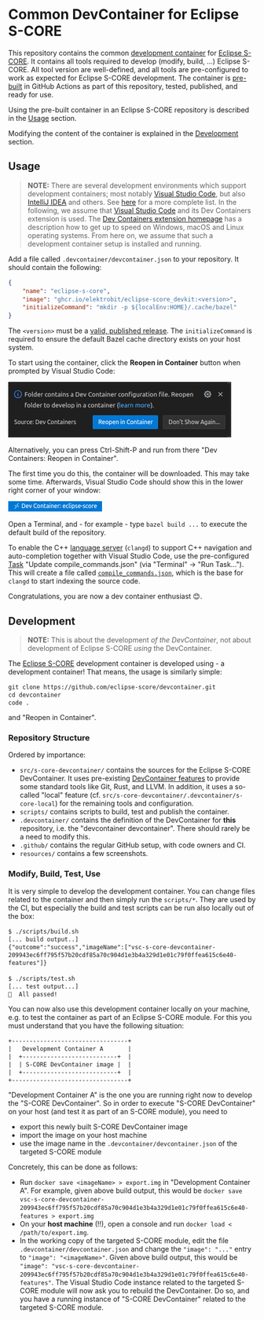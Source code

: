 # Common DevContainer for Eclipse S-CORE
This repository contains the common [development container](https://containers.dev) for [Eclipse S-CORE](https://github.com/eclipse-score).
It contains all tools required to develop (modify, build, ...) Eclipse S-CORE.
All tool version are well-defined, and all tools are pre-configured to work as expected for Eclipse S-CORE development.
The container is [pre-built](https://containers.dev/guide/prebuild) in GitHub Actions as part of this repository, tested, published, and ready for use.

Using the pre-built container in an Eclipse S-CORE repository is described in the [Usage](#usage) section.

Modifying the content of the container is explained in the [Development](#development) section.

## Usage

> **NOTE:** There are several development environments which support development containers; most notably [Visual Studio Code](https://code.visualstudio.com), but also [IntelliJ IDEA](https://www.jetbrains.com/idea) and others.
> See [here](https://containers.dev/supporting) for a more complete list.
> In the following, we assume that [Visual Studio Code](https://code.visualstudio.com) and its Dev Containers extension is used.
The [Dev Containers extension homepage](https://marketplace.visualstudio.com/items?itemName=ms-vscode-remote.remote-containers) has a description how to get up to speed on Windows, macOS and Linux operating systems.
From here on, we assume that such a development container setup is installed and running.

Add a file called `.devcontainer/devcontainer.json` to your repository.
It should contain the following:

````json
{
    "name": "eclipse-s-core",
    "image": "ghcr.io/elektrobit/eclipse-score_devkit:<version>",
    "initializeCommand": "mkdir -p ${localEnv:HOME}/.cache/bazel"
}
````

The `<version>` must be a [valid, published release](https://github.com/Elektrobit/eclipse-score_devkit/tags).
The `initializeCommand` is required to ensure the default Bazel cache directory exists on your host system.

To start using the container, click the **Reopen in Container** button when prompted by Visual Studio Code:

![Reopen in Container](resources/reopen_in_container.png)

Alternatively, you can press Ctrl-Shift-P and run from there "Dev Containers: Reopen in Container".

The first time you do this, the container will be downloaded.
This may take some time.
Afterwards, Visual Studio Code should show this in the lower right corner of your window:

![Dev container success](resources/devcontainer_success.png)

Open a Terminal, and - for example - type `bazel build ...` to execute the default build of the repository.

To enable the C++ [language server](https://microsoft.github.io/language-server-protocol/) (`clangd`) to support C++ navigation and auto-completion together with Visual Studio Code, use the pre-configured [Task](https://code.visualstudio.com/docs/debugtest/tasks) "Update compile_commands.json" (via "Terminal" -> "Run Task...").
This will create a file called [`compile_commands.json`](https://clang.llvm.org/docs/JSONCompilationDatabase.html), which is the base for `clangd` to start indexing the source code.

Congratulations, you are now a dev container enthusiast 😊.

## Development

> **NOTE:** This is about the development *of the DevContainer*, not about development of Eclipse S-CORE *using* the DevContainer.

The [Eclipse S-CORE](https://github.com/eclipse-score) development container is developed using - a development container!
That means, the usage is similarly simple:

````
git clone https://github.com/eclipse-score/devcontainer.git
cd devcontainer
code .
````
and "Reopen in Container".

### Repository Structure
Ordered by importance:

* `src/s-core-devcontainer/` contains the sources for the Eclipse S-CORE DevContainer.
It uses pre-existing [DevContainer features](https://containers.dev/implementors/features/) to provide some standard tools like Git, Rust, and LLVM.
In addition, it uses a so-called "local" feature (cf. `src/s-core-devcontainer/.devcontainer/s-core-local`) for the remaining tools and configuration.
* `scripts/` contains scripts to build, test and publish the container.
* `.devcontainer/` contains the definition of the DevContainer for **this** repository, i.e. the "devcontainer devcontainer".
There should rarely be a need to modify this.
* `.github/` contains the regular GitHub setup, with code owners and CI.
* `resources/` contains a few screenshots.

### Modify, Build, Test, Use

It is very simple to develop the development container.
You can change files related to the container and then simply run the `scripts/*`.
They are used by the CI, but especially the build and test scripts can be run also locally out of the box:
````console
$ ./scripts/build.sh
[... build output..]
{"outcome":"success","imageName":["vsc-s-core-devcontainer-209943ec6ff795f57b20cdf85a70c904d1e3b4a329d1e01c79f0ffea615c6e40-features"]}

$ ./scripts/test.sh
[... test output...]
💯  All passed!
````
You can now also use this development container locally on your machine, e.g. to test the container as part of an Eclipse S-CORE module.
For this you must understand that you have the following situation:
```
+---------------------------------+
|   Development Container A       |
|  +---------------------------+  |
|  | S-CORE DevContainer image |  |
|  +---------------------------+  |
+---------------------------------+
```
"Development Container A" is the one you are running right now to develop the "S-CORE DevContainer".
So in order to execute "S-CORE DevContainer" on your host (and test it as part of an S-CORE module), you need to

* export this newly built S-CORE DevContainer image
* import the image on your host machine
* use the image name in the `.devcontainer/devcontainer.json` of the targeted S-CORE module

Concretely, this can be done as follows:

* Run `docker save <imageName> > export.img` in "Development Container A".
For example, given above build output, this would be `docker save vsc-s-core-devcontainer-209943ec6ff795f57b20cdf85a70c904d1e3b4a329d1e01c79f0ffea615c6e40-features > export.img`
* On your **host machine** (!!), open a console and run `docker load < /path/to/export.img`.
* In the working copy of the targeted S-CORE module, edit the file `.devcontainer/devcontainer.json` and change the `"image": "..."` entry to `"image": "<imageName>"`.
Given above build output, this would be `"image": "vsc-s-core-devcontainer-209943ec6ff795f57b20cdf85a70c904d1e3b4a329d1e01c79f0ffea615c6e40-features"`.
The Visual Studio Code instance related to the targeted S-CORE module will now ask you to rebuild the DevContainer.
Do so, and you have a running instance of "S-CORE DevContainer" related to the targeted S-CORE module.
